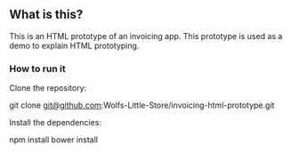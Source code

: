 ## What is this?

This is an HTML prototype of an invoicing app. This prototype is used as a demo to explain HTML prototyping.

### How to run it

Clone the repository:

  git clone git@github.com:Wolfs-Little-Store/invoicing-html-prototype.git

Install the dependencies:

  npm install
  bower install